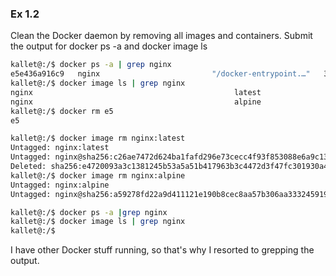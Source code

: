 ### Ex 1.2

Clean the Docker daemon by removing all images and containers.
Submit the output for docker ps -a and docker image ls

```Bash
kallet@:/$ docker ps -a | grep nginx
e5e436a916c9   nginx                         "/docker-entrypoint.…"   34 seconds ago   Exited (0) 26 seconds ago                                                                   magical_bartik
kallet@:/$ docker image ls | grep nginx
nginx                                             latest                           e4720093a3c1   3 weeks ago     187MB
nginx                                             alpine                           529b5644c430   4 months ago    42.6MB
kallet@:/$ docker rm e5
e5

kallet@:/$ docker image rm nginx:latest
Untagged: nginx:latest
Untagged: nginx@sha256:c26ae7472d624ba1fafd296e73cecc4f93f853088e6a9c13c0d52f6ca5865107
Deleted: sha256:e4720093a3c1381245b53a5a51b417963b3c4472d3f47fc301930a4f3b17666a
kallet@:/$ docker image rm nginx:alpine
Untagged: nginx:alpine
Untagged: nginx@sha256:a59278fd22a9d411121e190b8cec8aa57b306aa3332459197777583beb728f59

kallet@:/$ docker ps -a |grep nginx
kallet@:/$ docker image ls | grep nginx
kallet@:/$
```

I have other Docker stuff running, so that's why I resorted to grepping the output.